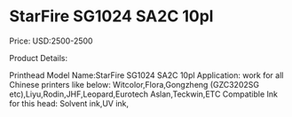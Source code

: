 # StarFire SG1024 SA2C 10pl

Price: USD:2500-2500

Product Details:

Printhead Model Name:StarFire SG1024 SA2C 10pl
Application: work for all Chinese printers like below:
Witcolor,Flora,Gongzheng (GZC3202SG etc),Liyu,Rodin,JHF,Leopard,Eurotech Aslan,Teckwin,ETC
Compatible Ink for this head: Solvent ink,UV ink,
